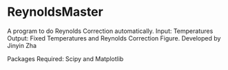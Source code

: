 # ReynoldsMaster

A program to do Reynolds Correction automatically.
Input: Temperatures    Output: Fixed Temperatures and Reynolds Correction Figure.
Developed by Jinyin Zha

Packages Required: Scipy and Matplotlib
